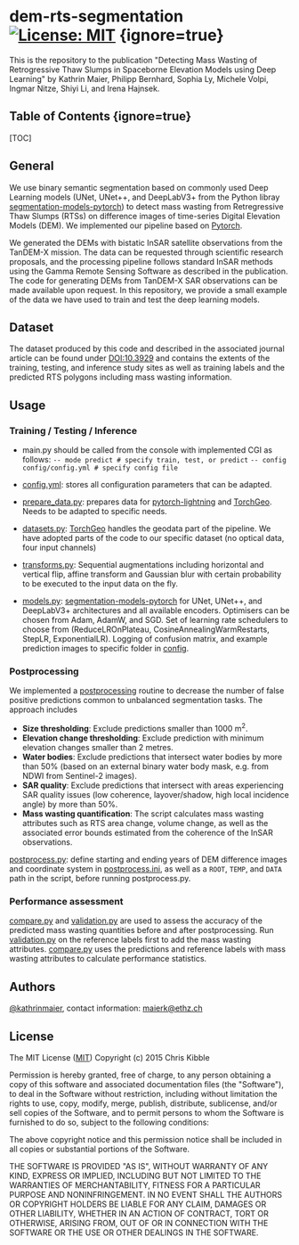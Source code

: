 # dem-rts-segmentation [![License: MIT](https://img.shields.io/badge/License-MIT-yellow.svg)](https://opensource.org/licenses/MIT) {ignore=true}
This is the repository to the publication "Detecting Mass Wasting of Retrogressive Thaw Slumps in Spaceborne Elevation Models using Deep Learning" by Kathrin Maier, Philipp Bernhard, Sophia Ly, Michele Volpi, Ingmar Nitze, Shiyi Li, and Irena Hajnsek.

## Table of Contents {ignore=true}
[TOC]

## General
We use binary semantic segmentation based on commonly used Deep Learning models (UNet, UNet++, and DeepLabV3+ from the Python libray [segmentation-models-pytorch](https://github.com/qubvel-org/segmentation_models.pytorch)) to detect mass wasting from Retregressive Thaw Slumps (RTSs) on difference images of time-series Digital Elevation Models (DEM). We implemented our pipeline based on [Pytorch](https://pytorch.org/).

We generated the DEMs with bistatic InSAR satellite observations from the TanDEM-X mission. The data can be requested through scientific research proposals, and the processing pipeline follows standard InSAR methods using the Gamma Remote Sensing Software as described in the publication. The code for generating DEMs from TanDEM-X SAR observations can be made available upon request. In this repository, we provide a small example of the data we have used to train and test the deep learning models. 

## Dataset
The dataset produced by this code and described in the associated journal article can be found under [DOI:10.3929](https://doi.org/10.3929/ethz-b-000718475) and contains the extents of the training, testing, and inference study sites as well as training labels and the predicted RTS polygons including mass wasting information.


## Usage

### Training / Testing / Inference
- main.py should be called from the console with implemented CGI as follows: 
```-- mode predict # specify train, test, or predict```
```-- config config/config.yml # specify config file```

- [config.yml](config/config.yml): stores all configuration parameters that can be adapted. 

- [prepare_data.py](src/prepare_data.py): prepares data for [pytorch-lightning](https://github.com/Lightning-AI/pytorch-lightning) and [TorchGeo](https://github.com/microsoft/torchgeo). Needs to be adapted to specific needs.

- [datasets.py](src/datasets.py): [TorchGeo](https://github.com/microsoft/torchgeo) handles the geodata part of the pipeline. We have adopted parts of the code to our specific dataset (no optical data, four input channels)

- [transforms.py](src/transforms.py): Sequential augmentations including horizontal and vertical flip, affine transform and Gaussian blur with certain probability to be executed to the input data on the fly.

- [models.py](src/models.py): [segmentation-models-pytorch](https://github.com/qubvel-org/segmentation_models.pytorch) for UNet, UNet++, and DeepLabV3+ architectures and all available encoders. Optimisers can be chosen from Adam, AdamW, and SGD. Set of learning rate schedulers to choose from (ReduceLROnPlateau, CosineAnnealingWarmRestarts, StepLR, ExponentialLR). Logging of confusion matrix, and example prediction images to specific folder in [config](config/config.yml). 

### Postprocessing
We implemented a [postprocessing](postprocess) routine to decrease the number of false positive predictions common to unbalanced segmentation tasks. The approach includes
- **Size thresholding**: Exclude predictions smaller than 1000 m$^2$.
- **Elevation change thresholding**: Exclude prediction with minimum elevation changes smaller than 2 metres.
- **Water bodies**: Exclude predictions that intersect water bodies by more than 50% (based on an external binary water body mask, e.g. from NDWI from Sentinel-2 images).
- **SAR quality**: Exclude predictions that intersect with areas experiencing SAR quality issues (low coherence, layover/shadow, high local incidence angle) by more than 50%.
- **Mass wasting quantification**: The script calculates mass wasting attributes such as RTS area change, volume change, as well as the associated error bounds estimated from the coherence of the InSAR observations.

[postprocess.py](postprocess/postprocess.py): define starting and ending years of DEM difference images and coordinate system in [postprocess.ini](postprocess/postprocess.ini), as well as a ```ROOT```, ```TEMP```, and ```DATA``` path in the script, before running postprocess.py.

### Performance assessment
[compare.py](postprocess/compare.py) and [validation.py](postprocess/validation.py) are used to assess the accuracy of the predicted mass wasting quantities before and after postprocessing. Run [validation.py](postprocess/validation.py) on the reference labels first to add the mass wasting attributes. [compare.py](postprocess/compare.py) uses the predictions and reference labels with mass wasting attributes to calculate performance statistics.


## Authors
[@kathrinmaier](https://www.github.com/kathrinmaier), contact information: maierk@ethz.ch

## License
The MIT License ([MIT](https://choosealicense.com/licenses/mit/))
Copyright (c) 2015 Chris Kibble

Permission is hereby granted, free of charge, to any person obtaining a copy of this software and associated documentation files (the "Software"), to deal in the Software without restriction, including without limitation the rights to use, copy, modify, merge, publish, distribute, sublicense, and/or sell copies of the Software, and to permit persons to whom the Software is furnished to do so, subject to the following conditions:

The above copyright notice and this permission notice shall be included in all copies or substantial portions of the Software.

THE SOFTWARE IS PROVIDED "AS IS", WITHOUT WARRANTY OF ANY KIND, EXPRESS OR IMPLIED, INCLUDING BUT NOT LIMITED TO THE WARRANTIES OF MERCHANTABILITY, FITNESS FOR A PARTICULAR PURPOSE AND NONINFRINGEMENT. IN NO EVENT SHALL THE AUTHORS OR COPYRIGHT HOLDERS BE LIABLE FOR ANY CLAIM, DAMAGES OR OTHER LIABILITY, WHETHER IN AN ACTION OF CONTRACT, TORT OR OTHERWISE, ARISING FROM, OUT OF OR IN CONNECTION WITH THE SOFTWARE OR THE USE OR OTHER DEALINGS IN THE SOFTWARE.
